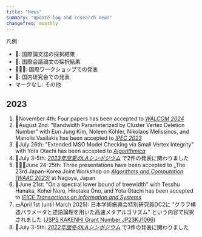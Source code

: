 ```yaml
---
title: "News"
summary: "Update log and research news"
changefreq: monthly
---
```


凡例
- 📕: 国際論文誌の採択結果
- 📘: 国際会議論文の採択結果
- 🧑‍🤝‍🧑: 国際ワークショップでの発表
- 🗾: 国内研究会での発表
- マークなし: その他

## 2023
1. 📕November 4th: Four papers has been accepted to [_WALCOM 2024_](https://www.kono.cis.iwate-u.ac.jp/~yamanaka/walcom2024/)
1. 📘August 2nd: "Bandwidth Parameterized by Cluster Vertex Deletion Number" 
	 with Eun Jung Kim, Noleen Köhler, Nikolaos Melissinos, and Manolis Vasilakis has been accepted to [_IPEC 2023_](https://algo-conference.org/2023/ipec/)
1. 📕July 26th: "Extended MSO Model Checking via Small Vertex Integrity"  with Yota Otachi has been accepted to [_Algorithmica_](https://doi.org/10.1007/s00453-023-01161-9)
1. 🗾July 3-5th: [_2023年度夏のLAシンポジウム_](https://la-symposium.github.io/2023/summer.html) で2件の発表に関わりました
1. 🧑‍🤝‍🧑June 24-25th: Three presentations have been accepted to _The 23rd Japan-Korea Joint Workshop on 
[_Algorithms and Computation (WAAC 2023)_](https://www.math.mi.i.nagoya-u.ac.jp/~otachi/events/waac23/) at Nagoya, Japan
1. 📕June 21st: "On a spectral lower bound of treewidth" with Tesshu Hanaka, Kohei Noro, Hirotaka Ono, and Yota Otachi
	has been accepted to [_IEICE Transactions on Information and Systems_](https://search.ieice.org/iss/index.html)
1. 💴April 1st (until March 2025): 日本学術振興会特別研究員DC2に "グラフ構造パラメータと述語論理を用いた高速メタアルゴリズム" という内容で採択されました ([JSPS KAKENHI Grant Number JP23KJ1066](https://kaken.nii.ac.jp/grant/KAKENHI-PROJECT-23KJ1066/)) 
1. 🗾July 3-5th: [_2022年度冬のLAシンポジウム_](https://la-symposium2022.github.io/winter.html) で3件の発表に関わりました